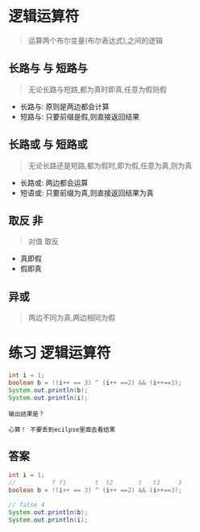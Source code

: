 # 逻辑运算符
> 运算两个布尔变量(布尔表达式),之间的逻辑

## 长路与 与 短路与
> 无论长路与短路,都为真时即真,任意为假则假

* 长路与: 原则是两边都会计算
* 短路与: 只要前缀是假,则直接返回结果

## 长路或 与 短路或
> 无论长路还是短路,都为假时,即为假,任意为真,则为真

* 长路或: 两边都会运算
* 短语或: 只要前缀为真,则直接返回结果为真

## 取反 非
> 对值 取反

* 真即假
* 假即真

## 异或
> 两边不同为真,两边相同为假

# 练习 逻辑运算符

```java
int i = 1;
boolean b = !(i++ == 3) ^ (i++ ==2) && (i++==3);
System.out.println(b);
System.out.println(i);
```
```text
输出结果是？

心算！ 不要丢到ecilpse里面去看结果 
```

## 答案

```java
int i = 1;
//          f f1        t  t2       t   t3     3
boolean b = !(i++ == 3) ^ (i++ ==2) && (i++==3);

// false 4
System.out.println(b);
System.out.println(i);
```